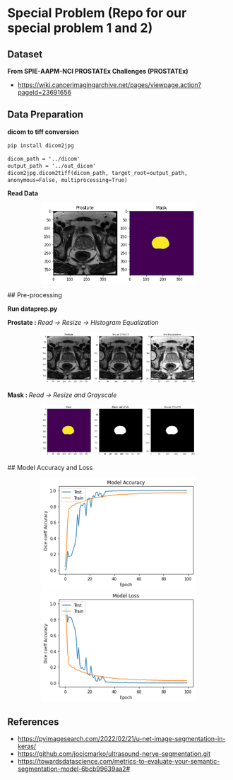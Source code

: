 # Special Problem (Repo for our special problem 1 and 2)

## Dataset
<b>From SPIE-AAPM-NCI PROSTATEx Challenges (PROSTATEx)</b>
* https://wiki.cancerimagingarchive.net/pages/viewpage.action?pageId=23691656

## Data Preparation
<b>dicom to tiff conversion</b>
```
pip install dicom2jpg
```
```
dicom_path = '../dicom'
output_path = '../out_dicom'
dicom2jpg.dicom2tiff(dicom_path, target_root=output_path, anonymous=False, multiprocessing=True)
```
<b>Read Data</b>
<p align="center">
  <img src="./SHOWING/data.gif" width="350">
</p>
## Pre-processing

<b>Run dataprep.py</b>

<b> Prostate : </b> <i>Read -> Resize -> Histogram Equalization</i>
<p align="center">
  <img src="./SHOWING/prostate.gif" width="350">
</p>
<b> Mask : </b> <i>Read -> Resize and Grayscale</i>
<p align="center">
  <img src="./SHOWING/mask.gif" width="350">
</p>
## Model Accuracy and Loss
<p align="center">
  <img src="./SHOWING/accuracy.png" width="350" title="hover text">
  <img src="./SHOWING/loss.png" width="350">
</p>

## References

* https://pyimagesearch.com/2022/02/21/u-net-image-segmentation-in-keras/
* https://github.com/jocicmarko/ultrasound-nerve-segmentation.git
* https://towardsdatascience.com/metrics-to-evaluate-your-semantic-segmentation-model-6bcb99639aa2#
